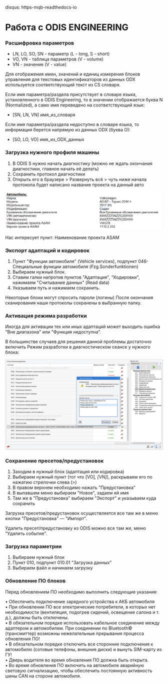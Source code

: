 disqus: https-mqb-readthedocs-io
# Работа с ODIS ENGINEERING

### Расшифровка параметров

- LN, LO, SO, SN - параметр (L - long, S - short)  
- VO, VN - таблица параметров (V - volume)  
- VN - значение (V - value)  

Для отображения имен, значений и единиц измерения блоков управления для текстовых идентификаторов из данных ODX используется соответствующий текст из CS словаря.   

Если имя параметра/раздела присутствует в словаре языка, установленного в ODIS Engineering, 
то в значении отображается буква N (Normalized), а само имя переведено на соответствующий язык:  
- [SN, LN, VN] имя_из_словаря  

Если имя параметра/раздела недоступно в словаре языка, то информация берется напрямую из данных ODX (буква O):  
- [SO, LO, VO] имя_из_ODX_данных  

### Загрузка нужного профиля машины

1. В ODIS S нужно начать диагностику (можно не ждать окончания диагностики, главное начать её делать)   
2. Сохранить протокол диагностики   
3. Открыть его в браузере > Развернуть всё > чуть ниже начала протокола будет написано название проекта на данный авто   

![Screenshot](./images/odis-diag.png)

Нас интересует пункт: Наименование проекта ASAM

### Экспорт адаптаций и кодировок

1. Пункт "Функции автомобиля" (Vehicle services), подпункт 046-Специальные функции автомобиля (Fzg.Sonderfunktionen)    
2. Выбираем нужный блок.  
3. Ставим галки напротив пунктов "Адаптация", "Кодировки", нажимаем "Считывание данных" (Read data)   
3. Указываем путь и нажимаем сохранить.   

Некоторые блоки могут спросить пароли (логины) После окончания сканирования наши протоколы сохранены в выбранную папку.

### Активация режима разработки

Иногда для активации тех или иных адаптаций может выходить ошибка "Вне диапазона" или "Функция недоступна".  

В большинстве случаев для решения данной проблемы достаточно включить Режим разработки в диагностическом сеансе у нужного блока:  

![Screenshot](./images/odis-develop.png)

### Сохранение пресетов/предустановок

1. Заходим в нужный блок (адаптация или кодировка)  
2. Выбираем нужный пункт (тот что [VO]_, [VN]_), раскрываем его по нажатию стрелочки слева (>)  
3. В правом верхнем необходимо нажать "Предустановка"  
4. В выпавшем меню выбираем "Новое", задаем ей имя  
5. Там же в "Предустановка" выбираем "Экспорт" и указываем куда сохранить  
  
Загрузка пресетов/предустановок осуществляется все там же в меню кнопки "Предустановка" — "Импорт".  
  
Удалить пресет/предустановку из ODIS можно все там же, меню "Удалить событие".  

### Загрузка параметрии

1. Выбираем нужный блок  
2. Пункт 010, подпункт 010.01 "Загрузка данных"   
3. Выбираем файл и начинаем загрузку   

### Обновление ПО блоков

Перед обновлением ПО необходимо выполнить следующие указания:    

• Обеспечить подключение зарядного устройства к АКБ автомобиля  
• При обновлении ПО все электрические потребители, в которых нет необходимости (вентиляция, подогрев сидений, освещение салона и т. д.), должны быть отключены.  
• В обязательном порядке использовать кабельное соединение между адаптером и автомобилем. При соединении по Bluetooth© (трансмиттер) возможны нежелательные прерывания процесса обновления ПО!  
• В обязательном порядке отключить все сторонние подключения к автомобилю (сотовые телефоны, внешние диски) и вынуть SIM-карту из ГУ!  
• Дверь водителя во время обновления ПО должна быть открыта.  
• Во время обновления ПО включить на автомобиле аварийную световую сигнализацию, чтобы обеспечить постоянную активность шины CAN на стороне автомобиля.